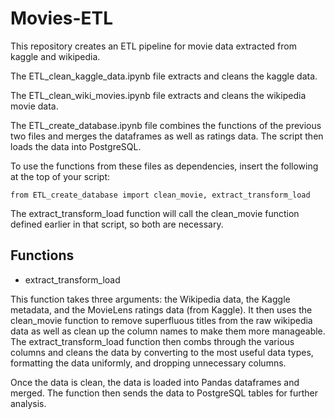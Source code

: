 # Movies-ETL

This repository creates an ETL pipeline for movie data extracted from kaggle and wikipedia.

The ETL_clean_kaggle_data.ipynb file extracts and cleans the kaggle data.

The ETL_clean_wiki_movies.ipynb file extracts and cleans the wikipedia movie data.

The ETL_create_database.ipynb file combines the functions of the previous two files and merges the dataframes as well as ratings data.  The script then loads the data into PostgreSQL.

To use the functions from these files as dependencies, insert the following at the top of your script:

```
from ETL_create_database import clean_movie, extract_transform_load
```

The extract_transform_load function will call the clean_movie function defined earlier in that script, so both are necessary.

## Functions

- extract_transform_load

This function takes three arguments: the Wikipedia data, the Kaggle metadata, and the MovieLens ratings data (from Kaggle).  It then uses the clean_movie function to remove superfluous titles from the raw wikipedia data as well as clean up the column names to make them more manageable.  The extract_transform_load function then combs through the various columns and cleans the data by converting to the most useful data types, formatting the data uniformly, and dropping unnecessary columns.

Once the data is clean, the data is loaded into Pandas dataframes and merged.  The function then sends the data to PostgreSQL tables for further analysis.